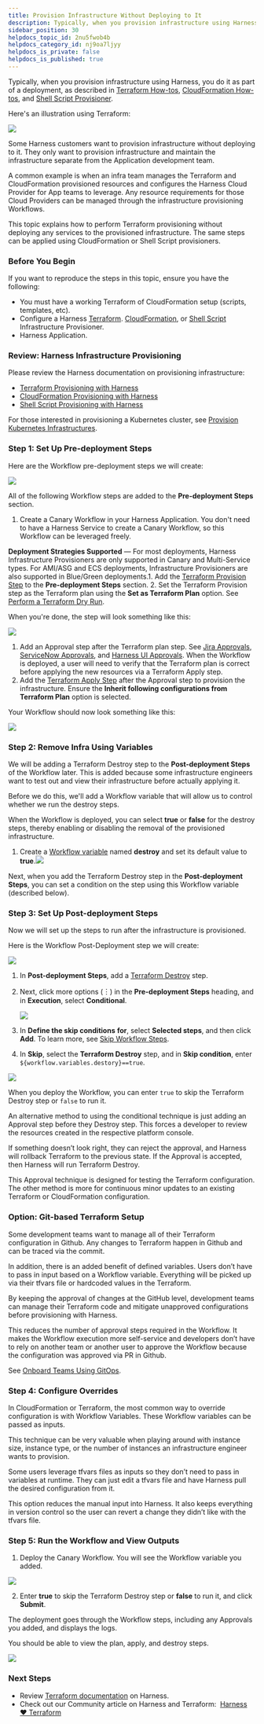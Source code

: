 ```yaml
---
title: Provision Infrastructure Without Deploying to It
description: Typically, when you provision infrastructure using Harness, you do it as part of a deployment, as described in Terraform How-tos , CloudFormation How-tos , and Shell Script Provisioner. Here's an ill…
sidebar_position: 30
helpdocs_topic_id: 2nu5fwob4b
helpdocs_category_id: nj9oa7ljyy
helpdocs_is_private: false
helpdocs_is_published: true
---
```


Typically, when you provision infrastructure using Harness, you do it as part of a deployment, as described in [Terraform How-tos](https://docs.harness.io/article/9pvvgcdbjh-terrform-provisioner), [CloudFormation How-tos](https://docs.harness.io/article/78g32khjcu-cloud-formation-provisioner), and [Shell Script Provisioner](../infrastructure-provisioner/ssh-provisioner-category/shell-script-provisioner.md).

Here's an illustration using Terraform:

![](./static/provision-infrastructure-without-deploying-to-it-00.png)

Some Harness customers want to provision infrastructure without deploying to it. They only want to provision infrastructure and maintain the infrastructure separate from the Application development team.

A common example is when an infra team manages the Terraform and CloudFormation provisioned resources and configures the Harness Cloud Provider for App teams to leverage. Any resource requirements for those Cloud Providers can be managed through the infrastructure provisioning Workflows.

This topic explains how to perform Terraform provisioning without deploying any services to the provisioned infrastructure. The same steps can be applied using CloudFormation or Shell Script provisioners.

### Before You Begin

If you want to reproduce the steps in this topic, ensure you have the following:

* You must have a working Terraform of CloudFormation setup (scripts, templates, etc).
* Configure a Harness [Terraform](https://docs.harness.io/article/9pvvgcdbjh-terrform-provisioner). [CloudFormation](https://docs.harness.io/article/78g32khjcu-cloud-formation-provisioner), or [Shell Script](../infrastructure-provisioner/ssh-provisioner-category/shell-script-provisioner.md) Infrastructure Provisioner.
* Harness Application.

### Review: Harness Infrastructure Provisioning

Please review the Harness documentation on provisioning infrastructure:

* [Terraform Provisioning with Harness](https://docs.harness.io/article/hh52ews03d-terraform-provisioning-with-harness)
* [CloudFormation Provisioning with Harness](https://docs.harness.io/article/qj0ems5hmg-cloud-formation-provisioning-with-harness)
* [Shell Script Provisioning with Harness](https://docs.harness.io/article/drculfgwwn-shell-script-provisioning-with-harness)

For those interested in provisioning a Kubernetes cluster, see [Provision Kubernetes Infrastructures](https://docs.harness.io/article/huajnezo0r-provision-kubernetes-infrastructures).

### Step 1: Set Up Pre-deployment Steps

Here are the Workflow pre-deployment steps we will create:

![](./static/provision-infrastructure-without-deploying-to-it-01.png)

All of the following Workflow steps are added to the **Pre-deployment Steps** section.

1. Create a Canary Workflow in your Harness Application. You don't need to have a Harness Service to create a Canary Workflow, so this Workflow can be leveraged freely.

**Deployment Strategies Supported** — For most deployments, Harness Infrastructure Provisioners are only supported in Canary and Multi-Service types. For AMI/ASG and ECS deployments, Infrastructure Provisioners are also supported in Blue/Green deployments.1. Add the [Terraform Provision Step](https://docs.harness.io/article/uxwih21ps1-terraform-provisioner-step) to the **Pre-deployment Steps** section.
2. Set the Terraform Provision step as the Terraform plan using the **Set as Terraform Plan** option. See [Perform a Terraform Dry Run](https://docs.harness.io/article/xthfj92dys-terraform-dry-run).

When you're done, the step will look something like this:

![](./static/provision-infrastructure-without-deploying-to-it-02.png)

1. Add an Approval step after the Terraform plan step. See [Jira Approvals](../approvals/jira-based-approvals.md), [ServiceNow Approvals](../approvals/service-now-ticketing-system.md), and [Harness UI Approvals](../approvals/approvals.md). When the Workflow is deployed, a user will need to verify that the Terraform plan is correct before applying the new resources via a Terraform Apply step.
2. Add the [Terraform Apply Step](https://docs.harness.io/article/jaxppd8w9j-using-the-terraform-apply-command) after the Approval step to provision the infrastructure. Ensure the **Inherit following configurations from Terraform Plan** option is selected.

Your Workflow should now look something like this:

![](./static/provision-infrastructure-without-deploying-to-it-03.png)

### Step 2: Remove Infra Using Variables

We will be adding a Terraform Destroy step to the **Post-deployment Steps** of the Workflow later. This is added because some infrastructure engineers want to test out and view their infrastructure before actually applying it.

Before we do this, we'll add a Workflow variable that will allow us to control whether we run the destroy steps.

When the Workflow is deployed, you can select **true** or **false** for the destroy steps, thereby enabling or disabling the removal of the provisioned infrastructure.

1. Create a [Workflow variable](../workflows/add-workflow-variables-new-template.md) named **destroy** and set its default value to **true**.![](./static/provision-infrastructure-without-deploying-to-it-04.png)

Next, when you add the Terraform Destroy step in the **Post-deployment Steps**, you can set a condition on the step using this Workflow variable (described below).

### Step 3: Set Up Post-deployment Steps

Now we will set up the steps to run after the infrastructure is provisioned.

Here is the Workflow Post-Deployment step we will create:

![](./static/provision-infrastructure-without-deploying-to-it-05.png)

1. In **Post-deployment Steps**, add a [Terraform Destroy](https://docs.harness.io/article/4egyxnse9r-terraform-destroy) step.
2. Next, click more options (︙) in the **Pre-deployment Steps** heading, and in **Execution**, select **Conditional**.

   ![](./static/provision-infrastructure-without-deploying-to-it-06.png)
   
3. In **Define the skip conditions** **for**, select **Selected steps**, and then click **Add**. To learn more, see [Skip Workflow Steps](../workflows/skip-workflow-steps.md).
4. In **Skip**, select the **Terraform Destroy** step, and in **Skip condition**, enter `${workflow.variables.destory}==true`.

  ![](./static/provision-infrastructure-without-deploying-to-it-07.png)

When you deploy the Workflow, you can enter `true` to skip the Terraform Destroy step or `false` to run it.

An alternative method to using the conditional technique is just adding an Approval step before they Destroy step. This forces a developer to review the resources created in the respective platform console.

If something doesn’t look right, they can reject the approval, and Harness will rollback Terraform to the previous state. If the Approval is accepted, then Harness will run Terraform Destroy.

This Approval technique is designed for testing the Terraform configuration. The other method is more for continuous minor updates to an existing Terraform or CloudFormation configuration.

### Option: Git-based Terraform Setup

Some development teams want to manage all of their Terraform configuration in Github. Any changes to Terraform happen in Github and can be traced via the commit.

In addition, there is an added benefit of defined variables. Users don’t have to pass in input based on a Workflow variable. Everything will be picked up via their tfvars file or hardcoded values in the Terraform.

By keeping the approval of changes at the GitHub level, development teams can manage their Terraform code and mitigate unapproved configurations before provisioning with Harness.

This reduces the number of approval steps required in the Workflow. It makes the Workflow execution more self-service and developers don’t have to rely on another team or another user to approve the Workflow because the configuration was approved via PR in Github.

See [Onboard Teams Using GitOps](../../harness-git-based/onboard-teams-using-git-ops.md).

### Step 4: Configure Overrides

In CloudFormation or Terraform, the most common way to override configuration is with Workflow Variables. These Workflow variables can be passed as inputs.

This technique can be very valuable when playing around with instance size, instance type, or the number of instances an infrastructure engineer wants to provision.

Some users leverage tfvars files as inputs so they don’t need to pass in variables at runtime. They can just edit a tfvars file and have Harness pull the desired configuration from it.

This option reduces the manual input into Harness. It also keeps everything in version control so the user can revert a change they didn’t like with the tfvars file.

### Step 5: Run the Workflow and View Outputs

1. Deploy the Canary Workflow. You will see the Workflow variable you added.

  ![](./static/provision-infrastructure-without-deploying-to-it-08.png)
  
2. Enter **true** to skip the Terraform Destroy step or **false** to run it, and click **Submit**.

The deployment goes through the Workflow steps, including any Approvals you added, and displays the logs.

You should be able to view the plan, apply, and destroy steps.

![](./static/provision-infrastructure-without-deploying-to-it-09.png)

### Next Steps

* Review [Terraform documentation](https://docs.harness.io/article/9pvvgcdbjh-terrform-provisioner) on Harness.
* Check out our Community article on Harness and Terraform:  [Harness ❤️ Terraform](https://community.harness.io/t/harness-terraform/232)

